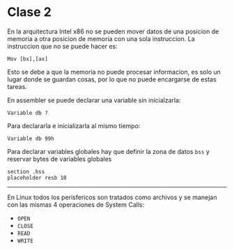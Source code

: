 # Clase 2

En la arquitectura Intel x86 no se pueden mover datos de una posicion de memoria a otra posicion de memoria con una sola instruccion. La instruccion que no se puede hacer es:

```assembly
Mov	[bx],[ax]
```

Esto se debe a que la memoria no puede procesar informacion, es solo un lugar donde se guardan cosas, por lo que no puede encargarse de estas tareas.

En assembler se puede declarar una variable sin inicialzarla:

```assembly
Variable db ?
```

Para declararla e inicializarla al mismo tiempo:

```assembly
Variable db 99h
```

Para declarar variables globales hay que definir la zona de datos `bss` y reservar bytes de variables globales

```assembly
section .bss
placeholder resb 10
```



___

En  Linux todos los perisfericos son tratados como archivos y se manejan con las mismas 4 operaciones de System Calls:

- `OPEN`
- `CLOSE`
- `READ`
- `WRITE`

